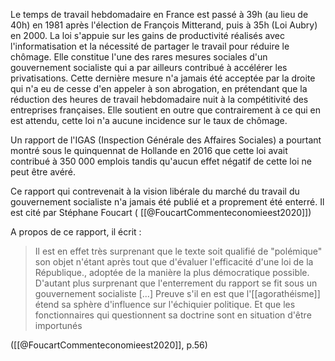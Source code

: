 


Le temps de travail hebdomadaire en France est passé à 39h (au lieu de 40h) en 1981 après l'élection de François Mitterand, puis à 35h (Loi Aubry) en 2000. La loi s'appuie sur les gains de productivité réalisés avec l'informatisation et la nécessité de partager le travail pour réduire le chômage. Elle constitue l'une des rares mesures sociales d'un gouvernement socialiste qui a par ailleurs contribué à accélérer les privatisations.
Cette dernière mesure n'a jamais été acceptée par la droite qui n'a eu de cesse d'en appeler à son abrogation, en prétendant que la réduction des heures de travail hebdomadaire nuit à la compétitivité des entreprises françaises. 
Elle soutient en outre que contrairement à ce qui en est attendu, cette loi n'a aucune incidence sur le taux de chômage. 

Un rapport de l'IGAS (Inspection Générale des Affaires Sociales) a pourtant montré sous le quinquennat de Hollande en 2016 que cette loi avait contribué à 350 000 emplois tandis qu'aucun effet négatif de cette loi ne peut être avéré. 

Ce rapport qui contrevenait à la vision libérale du marché du travail du gouvernement socialiste n'a jamais été publié et a proprement été enterré. Il est cité par Stéphane Foucart ( [[@FoucartCommenteconomieest2020]])

A propos de ce rapport, il écrit : 

> Il est en effet très surprenant que le texte soit qualifié de "polémique" son objet n'étant après tout que d'évaluer l'efficacité d'une loi de la République., adoptée de la manière la plus démocratique possible. D'autant plus surprenant que l'enterrement du rapport se fit sous un gouvernement socialiste [...] Preuve s'il en est que l'[[agorathéisme]] étend sa sphère d'influence sur l'échiquier politique. Et que les fonctionnaires qui questionnent sa doctrine sont en situation d'être importunés

([[@FoucartCommenteconomieest2020]], p.56)